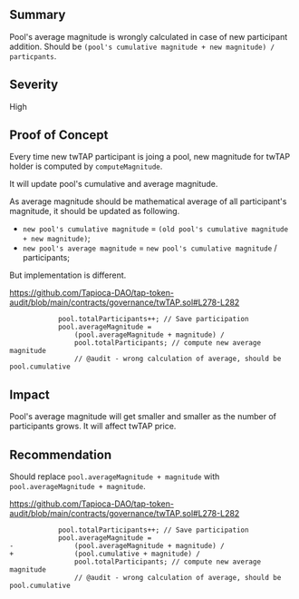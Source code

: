 ## Summary
Pool's average magnitude is wrongly calculated in case of new participant addition. Should be `(pool's cumulative magnitude + new magnitude) / particpants`.

## Severity

High

## Proof of Concept 
Every time new twTAP participant is joing a pool, new magnitude for twTAP holder is computed by `computeMagnitude`.

It will update pool's cumulative and average magnitude.

As average magnitude should be mathematical average of all participant's magnitude, it should be updated as following.

- `new pool's cumulative magnitude` = `(old pool's cumulative magnitude + new magnitude)`;
- `new pool's average magnitude` = `new pool's cumulative magnitude` / participants;

But implementation is different.

https://github.com/Tapioca-DAO/tap-token-audit/blob/main/contracts/governance/twTAP.sol#L278-L282
```solidity
            pool.totalParticipants++; // Save participation
            pool.averageMagnitude =
                (pool.averageMagnitude + magnitude) /
                pool.totalParticipants; // compute new average magnitude 
                // @audit - wrong calculation of average, should be pool.cumulative
```

## Impact
Pool's average magnitude will get smaller and smaller as the number of participants grows. It will affect twTAP price.

## Recommendation
Should replace `pool.averageMagnitude + magnitude` with `pool.averageMagnitude + magnitude`.

https://github.com/Tapioca-DAO/tap-token-audit/blob/main/contracts/governance/twTAP.sol#L278-L282
```solidity
            pool.totalParticipants++; // Save participation
            pool.averageMagnitude =
-               (pool.averageMagnitude + magnitude) /
+               (pool.cumulative + magnitude) /
                pool.totalParticipants; // compute new average magnitude 
                // @audit - wrong calculation of average, should be pool.cumulative
```